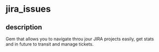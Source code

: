 # jira_issues

## description

Gem that allows you to navigate throu jour JIRA projects easily, get stats and in future to transit and manage tickets. 
